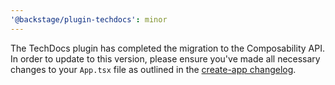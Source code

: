 ```yaml
---
'@backstage/plugin-techdocs': minor
---
```


The TechDocs plugin has completed the migration to the Composability API. In
order to update to this version, please ensure you've made all necessary
changes to your `App.tsx` file as outlined in the [create-app changelog][cacl].

[cacl]: https://github.com/backstage/backstage/blob/master/packages/create-app/CHANGELOG.md
